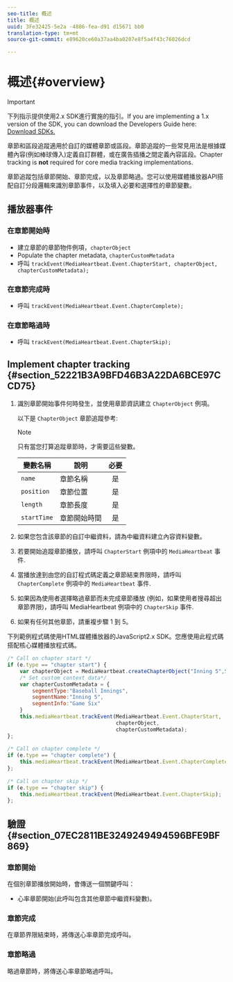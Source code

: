 ```yaml
---
seo-title: 概述
title: 概述
uuid: 3Fe32425-5e2a -4886-fea-d91 d15671 bb0
translation-type: tm+mt
source-git-commit: e89620ce60a37aa4ba0207e8f5a4f43c76026dcd

---
```



# 概述{#overview}

>[!IMPORTANT]
>
>下列指示提供使用2.x SDK進行實施的指引。If you are implementing a 1.x version of the SDK, you can download the Developers Guide here: [Download SDKs.](/help/sdk-implement/download-sdks.md)

章節和區段追蹤適用於自訂的媒體章節或區段。章節追蹤的一些常見用法是根據媒體內容(例如棒球傳入)定義自訂群體，或在廣告插播之間定義內容區段。Chapter tracking is **not** required for core media tracking implementations.

章節追蹤包括章節開始、章節完成，以及章節略過。您可以使用媒體播放器API搭配自訂分段邏輯來識別章節事件，以及填入必要和選擇性的章節變數。

## 播放器事件

### 在章節開始時

* 建立章節的章節物件例項，`chapterObject`
* Populate the chapter metadata, `chapterCustomMetadata`
* 呼叫 `trackEvent(MediaHeartbeat.Event.ChapterStart, chapterObject, chapterCustomMetadata);`

### 在章節完成時

* 呼叫 `trackEvent(MediaHeartbeat.Event.ChapterComplete);`

### 在章節略過時

* 呼叫 `trackEvent(MediaHeartbeat.Event.ChapterSkip);`

## Implement chapter tracking {#section_52221B3A9BFD46B3A22DA6BCE97CCD75}

1. 識別章節開始事件何時發生，並使用章節資訊建立 `ChapterObject` 例項。

   以下是 `ChapterObject` 章節追蹤參考:

   >[!NOTE]
   >
   >只有當您打算追蹤章節時，才需要這些變數。

   | 變數名稱 | 說明 | 必要 |
   | --- | --- | :---: |
   | `name` | 章節名稱 | 是 |
   | `position` | 章節位置 | 是 |
   | `length` | 章節長度 | 是 |
   | `startTime` | 章節開始時間 | 是 |

1. 如果您包含該章節的自訂中繼資料，請為中繼資料建立內容資料變數。
1. 若要開始追蹤章節播放，請呼叫 `ChapterStart` 例項中的 `MediaHeartbeat` 事件.
1. 當播放達到由您的自訂程式碼定義之章節結束界限時，請呼叫 `ChapterComplete` 例項中的 `MediaHeartbeat` 事件.
1. 如果因為使用者選擇略過章節而未完成章節播放 (例如，如果使用者搜尋超出章節界限)，請呼叫 MediaHeartbeat 例項中的 `ChapterSkip` 事件.
1. 如果有任何其他章節，請重複步驟 1 到 5。

下列範例程式碼使用HTML媒體播放器的JavaScript2.x SDK。您應使用此程式碼搭配核心媒體播放程式碼。

```js
/* Call on chapter start */ 
if (e.type == "chapter start") { 
    var chapterObject = MediaHeartbeat.createChapterObject("Inning 5",5,500,2500); 
    /* Set custom context data*/ 
    var chapterCustomMetadata = { 
        segmentType:"Baseball Innings", 
        segmentName:"Inning 5", 
        segmentInfo:"Game Six" 
    } 
    this.mediaHeartbeat.trackEvent(MediaHeartbeat.Event.ChapterStart,  
                                   chapterObject,  
                                   chapterCustomMetadata); 
}; 
 
/* Call on chapter complete */ 
if (e.type == "chapter complete") { 
    this.mediaHeartbeat.trackEvent(MediaHeartbeat.Event.ChapterComplete); 
}; 
 
/* Call on chapter skip */ 
if (e.type == "chapter skip") { 
    this.mediaHeartbeat.trackEvent(MediaHeartbeat.Event.ChapterSkip); 
}; 
```

## 驗證 {#section_07EC2811BE3249249494596BFE9BF869}

### 章節開始

在個別章節播放開始時，會傳送一個關鍵呼叫：

* 心率章節開始(此呼叫包含其他章節中繼資料變數)。

### 章節完成

在章節界限結束時，將傳送心率章節完成呼叫。

### 章節略過

略過章節時，將傳送心率章節略過呼叫。
